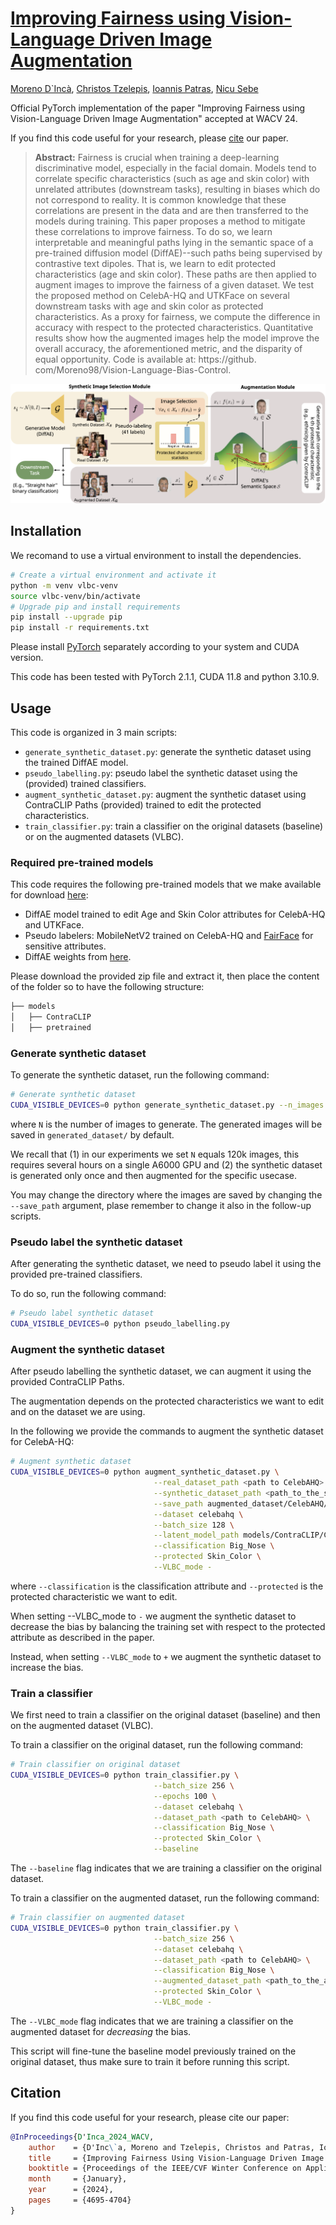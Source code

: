 # [Improving Fairness using Vision-Language Driven Image Augmentation](https://openaccess.thecvf.com/content/WACV2024/papers/DInca_Improving_Fairness_Using_Vision-Language_Driven_Image_Augmentation_WACV_2024_paper.pdf)

[Moreno D`Incà](https://scholar.google.com/citations?user=tdTJsOMAAAAJ&hl), [Christos Tzelepis](https://scholar.google.gr/citations?user=lndv4GMAAAAJ&hl), [Ioannis Patras](https://scholar.google.com/citations?user=OBYLxRkAAAAJ&hl), [Nicu Sebe](https://scholar.google.com/citations?user=stFCYOAAAAAJ&hl)

Official PyTorch implementation of the paper "Improving Fairness using Vision-Language Driven Image Augmentation" accepted at WACV 24. 

If you find this code useful for your research, please [cite](#citation) our paper.
>**Abstract:** Fairness is crucial when training a deep-learning discriminative model, especially in the facial domain. Models tend to correlate specific characteristics (such as age and skin color) with unrelated attributes (downstream tasks), resulting in biases which do not correspond to reality. It is common knowledge that these correlations are present in the data and are then transferred to the models during training. This paper proposes a method to mitigate these correlations to improve fairness. To do so, we learn interpretable and meaningful paths lying in the semantic space of a pre-trained diffusion model (DiffAE)--such paths being supervised by contrastive text dipoles. That is, we learn to edit protected characteristics (age and skin color). These paths are then applied to augment images to improve the fairness of a given dataset. We test the proposed method on CelebA-HQ and UTKFace on several downstream tasks with age and skin color as protected characteristics. As a proxy for fairness, we compute the difference in accuracy with respect to the protected characteristics. Quantitative results show how the augmented images help the model improve the overall accuracy, the aforementioned metric, and the disparity of equal opportunity. Code is available at: https://github. com/Moreno98/Vision-Language-Bias-Control.

![alt text](figs/Overview.png)

## Installation
We recomand to use a virtual environment to install the dependencies. 
```bash
# Create a virtual environment and activate it
python -m venv vlbc-venv
source vlbc-venv/bin/activate
# Upgrade pip and install requirements
pip install --upgrade pip
pip install -r requirements.txt
```
Please install [PyTorch](https://pytorch.org/get-started/locally/) separately according to your system and CUDA version.

This code has been tested with PyTorch 2.1.1, CUDA 11.8 and python 3.10.9.

## Usage
This code is organized in 3 main scripts:
- `generate_synthetic_dataset.py`: generate the synthetic dataset using the trained DiffAE model.
- `pseudo_labelling.py`: pseudo label the synthetic dataset using the (provided) trained classifiers.
- `augment_synthetic_dataset.py`: augment the synthetic dataset using ContraCLIP Paths (provided) trained to edit the protected characteristics.
- `train_classifier.py`: train a classifier on the original datasets (baseline) or on the augmented datasets (VLBC).

### Required pre-trained models
This code requires the following pre-trained models that we make available for download [here](https://drive.google.com/file/d/1dpz3CsIlWUYZWnkf2BWFrHYN0EWU_dl5/view?usp=sharing):
- DiffAE model trained to edit Age and Skin Color attributes for CelebA-HQ and UTKFace.
- Pseudo labelers: MobileNetV2 trained on CelebA-HQ and [FairFace](https://github.com/dchen236/FairFace) for sensitive attributes.
- DiffAE weights from [here](https://github.com/phizaz/diffae).

Please download the provided zip file and extract it, then place the content of the folder so to have the following structure:
```bash
├── models
│   ├── ContraCLIP
│   ├── pretrained
```

### Generate synthetic dataset
To generate the synthetic dataset, run the following command:
```bash
# Generate synthetic dataset
CUDA_VISIBLE_DEVICES=0 python generate_synthetic_dataset.py --n_images N
```
where `N` is the number of images to generate. The generated images will be saved in `generated_dataset/` by default.

We recall that (1) in our experiments we set `N` equals 120k images, this requires several hours on a single A6000 GPU and (2) the synthetic dataset is generated only once and then augmented for the specific usecase.

You may change the directory where the images are saved by changing the `--save_path` argument, plase remember to change it also in the follow-up scripts.

### Pseudo label the synthetic dataset
After generating the synthetic dataset, we need to pseudo label it using the provided pre-trained classifiers.

To do so, run the following command:
```bash
# Pseudo label synthetic dataset
CUDA_VISIBLE_DEVICES=0 python pseudo_labelling.py
```

### Augment the synthetic dataset
After pseudo labelling the synthetic dataset, we can augment it using the provided ContraCLIP Paths.

The augmentation depends on the protected characteristics we want to edit and on the dataset we are using.

In the following we provide the commands to augment the synthetic dataset for CelebA-HQ:
```bash
# Augment synthetic dataset
CUDA_VISIBLE_DEVICES=0 python augment_synthetic_dataset.py \
                                --real_dataset_path <path to CelebAHQ> \
                                --synthetic_dataset_path <path_to_the_synthetic_dataset> \
                                --save_path augmented_dataset/CelebAHQ/ \
                                --dataset celebahq \
                                --batch_size 128 \
                                --latent_model_path models/ContraCLIP/CelebAHQ/DiffaePaths@SEM@CLIP-Batch_size2-ellWGS-eps0.1_0.2-learnSV-learnGammas-Beta0.7-r-sim-contrastive-tau_0.07+10.0xID+3.0xLPIPS-SGD-lr_0.01-iter_40000@attributes_final_celebA \
                                --classification Big_Nose \
                                --protected Skin_Color \
                                --VLBC_mode -
```
where `--classification` is the classification attribute and `--protected` is the protected characteristic we want to edit.

When setting --VLBC_mode to `-` we augment the synthetic dataset to decrease the bias by balancing the training set with respect to the protected attribute as described in the paper.

Instead, when setting `--VLBC_mode` to `+` we augment the synthetic dataset to increase the bias.

### Train a classifier
We first need to train a classifier on the original dataset (baseline) and then on the augmented dataset (VLBC).

To train a classifier on the original dataset, run the following command:
```bash
# Train classifier on original dataset
CUDA_VISIBLE_DEVICES=0 python train_classifier.py \
                                --batch_size 256 \
                                --epochs 100 \
                                --dataset celebahq \
                                --dataset_path <path to CelebAHQ> \
                                --classification Big_Nose \
                                --protected Skin_Color \
                                --baseline
```
The `--baseline` flag indicates that we are training a classifier on the original dataset.

To train a classifier on the augmented dataset, run the following command:
```bash
# Train classifier on augmented dataset
CUDA_VISIBLE_DEVICES=0 python train_classifier.py \
                                --batch_size 256 \
                                --dataset celebahq \
                                --dataset_path <path to CelebAHQ> \
                                --classification Big_Nose \
                                --augmented_dataset_path <path_to_the_augmented_dataset> \
                                --protected Skin_Color \
                                --VLBC_mode -
```
The `--VLBC_mode` flag indicates that we are training a classifier on the augmented dataset for *decreasing* the bias.

This script will fine-tune the baseline model previously trained on the original dataset, thus make sure to train it before running this script.

## Citation
If you find this code useful for your research, please cite our paper:
```bibtex
@InProceedings{D'Inca_2024_WACV,
    author    = {D'Inc\`a, Moreno and Tzelepis, Christos and Patras, Ioannis and Sebe, Nicu},
    title     = {Improving Fairness Using Vision-Language Driven Image Augmentation},
    booktitle = {Proceedings of the IEEE/CVF Winter Conference on Applications of Computer Vision (WACV)},
    month     = {January},
    year      = {2024},
    pages     = {4695-4704}
}
```
